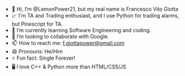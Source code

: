 - 👋 Hi, I’m @LemonPower21, but my real name is Francesco Vito Giotta
- 📈 I'm TA and Trading enthusiast, and I use Python for trading alarms, but Pinescript for TA.
- 🌱 I’m currently learning Software Engineering and coding.
- 💞️ I’m looking to collaborate with Google.
- 📫 How to reach me: f.giottapower@gmail.com
- 😄 Pronouns: He/Him
- ⚡ Fun fact: Single Forever!
- 🖥️ I love C++ & Python more than HTML/CSS/JS
<!---
LemonPower21/LemonPower21 is a ✨ special ✨ repository because its `README.md` (this file) appears on your GitHub profile.
You can click the Preview link to take a look at your changes.
--->
